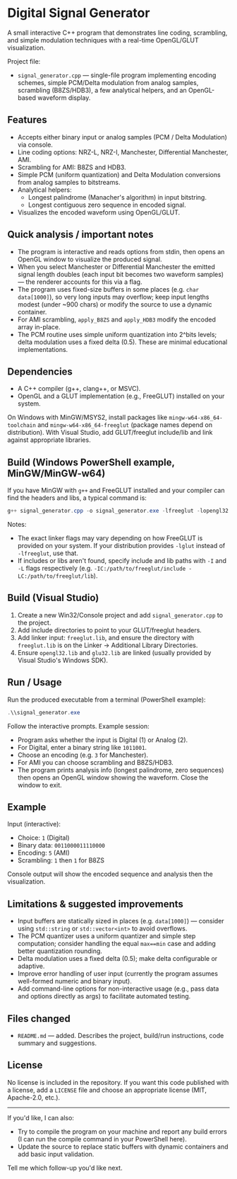 # Digital Signal Generator

A small interactive C++ program that demonstrates line coding, scrambling, and simple modulation techniques with a real-time OpenGL/GLUT visualization.

Project file:

- `signal_generator.cpp` — single-file program implementing encoding schemes, simple PCM/Delta modulation from analog samples, scrambling (B8ZS/HDB3), a few analytical helpers, and an OpenGL-based waveform display.

## Features

- Accepts either binary input or analog samples (PCM / Delta Modulation) via console.
- Line coding options: NRZ-L, NRZ-I, Manchester, Differential Manchester, AMI.
- Scrambling for AMI: B8ZS and HDB3.
- Simple PCM (uniform quantization) and Delta Modulation conversions from analog samples to bitstreams.
- Analytical helpers:
  - Longest palindrome (Manacher's algorithm) in input bitstring.
  - Longest contiguous zero sequence in encoded signal.
- Visualizes the encoded waveform using OpenGL/GLUT.

## Quick analysis / important notes

- The program is interactive and reads options from stdin, then opens an OpenGL window to visualize the produced signal.
- When you select Manchester or Differential Manchester the emitted signal length doubles (each input bit becomes two waveform samples) — the renderer accounts for this via a flag.
- The program uses fixed-size buffers in some places (e.g. `char data[1000]`), so very long inputs may overflow; keep input lengths modest (under ~900 chars) or modify the source to use a dynamic container.
- For AMI scrambling, `apply_B8ZS` and `apply_HDB3` modify the encoded array in-place.
- The PCM routine uses simple uniform quantization into 2^bits levels; delta modulation uses a fixed delta (0.5). These are minimal educational implementations.

## Dependencies

- A C++ compiler (g++, clang++, or MSVC).
- OpenGL and a GLUT implementation (e.g., FreeGLUT) installed on your system.

On Windows with MinGW/MSYS2, install packages like `mingw-w64-x86_64-toolchain` and `mingw-w64-x86_64-freeglut` (package names depend on distribution). With Visual Studio, add GLUT/freeglut include/lib and link against appropriate libraries.

## Build (Windows PowerShell example, MinGW/MinGW-w64)

If you have MinGW with `g++` and FreeGLUT installed and your compiler can find the headers and libs, a typical command is:

```powershell
g++ signal_generator.cpp -o signal_generator.exe -lfreeglut -lopengl32 -lglu32 -lwinmm -lgdi32
```

Notes:
- The exact linker flags may vary depending on how FreeGLUT is provided on your system. If your distribution provides `-lglut` instead of `-lfreeglut`, use that.
- If includes or libs aren't found, specify include and lib paths with `-I` and `-L` flags respectively (e.g. `-IC:/path/to/freeglut/include -LC:/path/to/freeglut/lib`).

## Build (Visual Studio)

1. Create a new Win32/Console project and add `signal_generator.cpp` to the project.
2. Add include directories to point to your GLUT/freeglut headers.
3. Add linker input: `freeglut.lib`, and ensure the directory with `freeglut.lib` is on the Linker -> Additional Library Directories.
4. Ensure `opengl32.lib` and `glu32.lib` are linked (usually provided by Visual Studio's Windows SDK).

## Run / Usage

Run the produced executable from a terminal (PowerShell example):

```powershell
.\\signal_generator.exe
```

Follow the interactive prompts. Example session:

- Program asks whether the input is Digital (1) or Analog (2).
- For Digital, enter a binary string like `1011001`.
- Choose an encoding (e.g. `3` for Manchester).
- For AMI you can choose scrambling and B8ZS/HDB3.
- The program prints analysis info (longest palindrome, zero sequences) then opens an OpenGL window showing the waveform. Close the window to exit.

## Example

Input (interactive):

- Choice: `1` (Digital)
- Binary data: `0011000011110000`
- Encoding: `5` (AMI)
- Scrambling: `1` then `1` for B8ZS

Console output will show the encoded sequence and analysis then the visualization.

## Limitations & suggested improvements

- Input buffers are statically sized in places (e.g. `data[1000]`) — consider using `std::string` or `std::vector<int>` to avoid overflows.
- The PCM quantizer uses a uniform quantizer and simple step computation; consider handling the equal `max==min` case and adding better quantization rounding.
- Delta modulation uses a fixed delta (0.5); make delta configurable or adaptive.
- Improve error handling of user input (currently the program assumes well-formed numeric and binary input).
- Add command-line options for non-interactive usage (e.g., pass data and options directly as args) to facilitate automated testing.

## Files changed

- `README.md` — added. Describes the project, build/run instructions, code summary and suggestions.

## License

No license is included in the repository. If you want this code published with a license, add a `LICENSE` file and choose an appropriate license (MIT, Apache-2.0, etc.).

----

If you'd like, I can also:
- Try to compile the program on your machine and report any build errors (I can run the compile command in your PowerShell here). 
- Update the source to replace static buffers with dynamic containers and add basic input validation.

Tell me which follow-up you'd like next.
